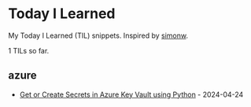 # Today I Learned

My Today I Learned (TIL) snippets. Inspired by [simonw](https://github.com/simonw/til).

<!-- count starts -->1<!-- count ends --> TILs so far.

<!-- index starts -->
## azure

* [Get or Create Secrets in Azure Key Vault using Python](https://github.com/mabdullahabid/til/blob/main/azure/get-or-create-secret-in-key-vault.md) - 2024-04-24
<!-- index ends -->